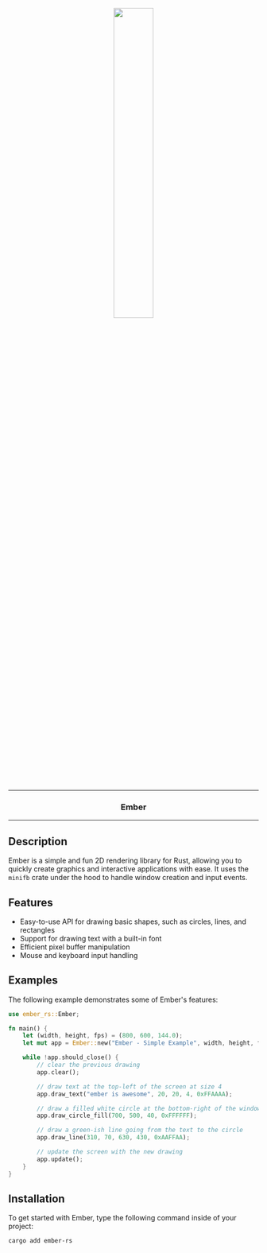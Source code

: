 <p align="center">
  <img width="40%" src="https://cdn.discordapp.com/attachments/947092663914623016/1099095358866460753/ember.png" />
</p>

---

<p align="center">
  <h3 align="center">Ember</h3>
</p>

---

## Description

Ember is a simple and fun 2D rendering library for Rust, allowing you to quickly create graphics and interactive applications with ease. It uses the `minifb` crate under the hood to handle window creation and input events.

## Features

- Easy-to-use API for drawing basic shapes, such as circles, lines, and rectangles
- Support for drawing text with a built-in font
- Efficient pixel buffer manipulation
- Mouse and keyboard input handling

## Examples

The following example demonstrates some of Ember's features:

```rust
use ember_rs::Ember;

fn main() {
    let (width, height, fps) = (800, 600, 144.0);
    let mut app = Ember::new("Ember - Simple Example", width, height, fps);

    while !app.should_close() {
        // clear the previous drawing
        app.clear();

        // draw text at the top-left of the screen at size 4
        app.draw_text("ember is awesome", 20, 20, 4, 0xFFAAAA);

        // draw a filled white circle at the bottom-right of the window
        app.draw_circle_fill(700, 500, 40, 0xFFFFFF);

        // draw a green-ish line going from the text to the circle
        app.draw_line(310, 70, 630, 430, 0xAAFFAA);

        // update the screen with the new drawing
        app.update();
    }
}
```

## Installation

To get started with Ember, type the following command inside of your project:

```
cargo add ember-rs
```
